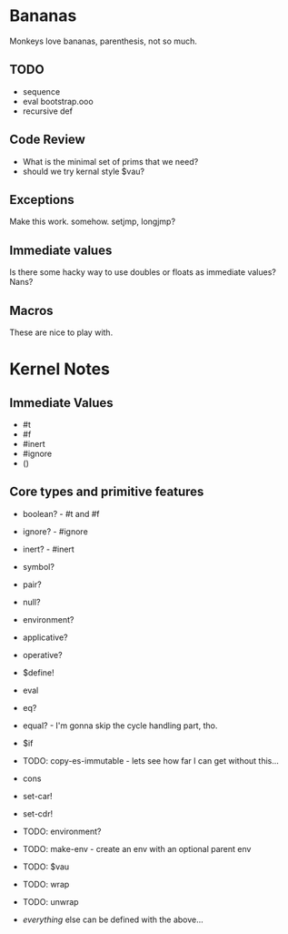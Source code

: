 Bananas
==========

Monkeys love bananas, parenthesis, not so much.

TODO
-----------

* sequence
* eval bootstrap.ooo
* recursive def

Code Review
----------------
* What is the minimal set of prims that we need?
* should we try kernal style $vau?

Exceptions
----------------
Make this work. somehow. setjmp, longjmp?

Immediate values
-------------------
Is there some hacky way to use doubles or floats as immediate values?  Nans?

Macros
-------------------
These are nice to play with.

Kernel Notes
====================

Immediate Values
--------------------
* #t
* #f
* #inert
* #ignore 
* ()

Core types and primitive features
------------------------------------
* boolean? - #t and #f
* ignore? - #ignore
* inert? - #inert
* symbol?
* pair?
* null?
* environment?
* applicative?
* operative?
* $define!
* eval
* eq?
* equal? - I'm gonna skip the cycle handling part, tho.
* $if
* TODO: copy-es-immutable - lets see how far I can get without this...
* cons
* set-car!
* set-cdr!
* TODO: environment?
* TODO: make-env - create an env with an optional parent env

* TODO: $vau
* TODO: wrap
* TODO: unwrap
* *everything* else can be defined with the above...



